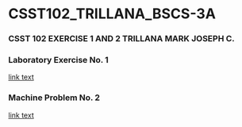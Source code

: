 # CSST102_TRILLANA_BSCS-3A
### CSST 102 EXERCISE 1 AND 2 TRILLANA MARK JOSEPH C.
### Laboratory Exercise No. 1
<a href="url">link text</a>
### Machine Problem No. 2
<a href="url">link text</a>
